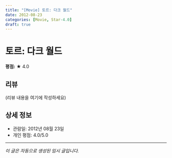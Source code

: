 ```yaml
---
title: "[Movie] 토르: 다크 월드"
date: 2012-08-23
categories: [Movie, Star-4.0]
draft: true
---
```


# 토르: 다크 월드

**평점:** ★ 4.0

## 리뷰

(리뷰 내용을 여기에 작성하세요)

## 상세 정보

- 관람일: 2012년 08월 23일
- 개인 평점: 4.0/5.0

---

*이 글은 자동으로 생성된 임시 글입니다.*
